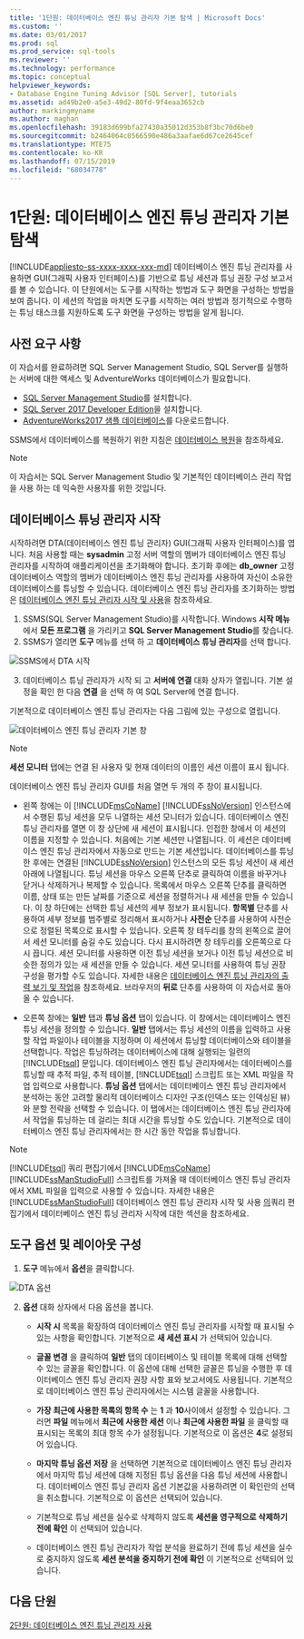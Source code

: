 ```yaml
---
title: '1단원: 데이터베이스 엔진 튜닝 관리자 기본 탐색 | Microsoft Docs'
ms.custom: ''
ms.date: 03/01/2017
ms.prod: sql
ms.prod_service: sql-tools
ms.reviewer: ''
ms.technology: performance
ms.topic: conceptual
helpviewer_keywords:
- Database Engine Tuning Advisor [SQL Server], tutorials
ms.assetid: ad49b2e0-a5e3-49d2-80fd-9f4eaa3652cb
author: markingmyname
ms.author: maghan
ms.openlocfilehash: 39183d699bfa27430a35012d353b8f3bc70d6be0
ms.sourcegitcommit: b2464064c0566590e486a3aafae6d67ce2645cef
ms.translationtype: MTE75
ms.contentlocale: ko-KR
ms.lasthandoff: 07/15/2019
ms.locfileid: "68034778"
---
```

# <a name="lesson-1-basic-navigation-in-database-engine-tuning-advisor"></a>1단원: 데이터베이스 엔진 튜닝 관리자 기본 탐색
[!INCLUDE[appliesto-ss-xxxx-xxxx-xxx-md](../../includes/appliesto-ss-xxxx-xxxx-xxx-md.md)]
데이터베이스 엔진 튜닝 관리자를 사용하면 GUI(그래픽 사용자 인터페이스)를 기반으로 튜닝 세션과 튜닝 권장 구성 보고서를 볼 수 있습니다. 이 단원에서는 도구를 시작하는 방법과 도구 화면을 구성하는 방법을 보여 줍니다. 이 세션의 작업을 마치면 도구를 시작하는 여러 방법과 정기적으로 수행하는 튜닝 태스크를 지원하도록 도구 화면을 구성하는 방법을 알게 됩니다.  

## <a name="prerequisites"></a>사전 요구 사항 

이 자습서를 완료하려면 SQL Server Management Studio, SQL Server를 실행하는 서버에 대한 액세스 및 AdventureWorks 데이터베이스가 필요합니다.

- [SQL Server Management Studio](https://docs.microsoft.com/sql/ssms/download-sql-server-management-studio-ssms)를 설치합니다.
- [SQL Server 2017 Developer Edition](https://www.microsoft.com/sql-server/sql-server-downloads)을 설치합니다.
- [AdventureWorks2017 샘플 데이터베이스](https://docs.microsoft.com/sql/samples/adventureworks-install-configure?view=sql-server-2017)를 다운로드합니다.


SSMS에서 데이터베이스를 복원하기 위한 지침은 [데이터베이스 복원](https://docs.microsoft.com/sql/relational-databases/backup-restore/restore-a-database-backup-using-ssms?view=sql-server-2017)을 참조하세요.

  >[!NOTE]
  > 이 자습서는 SQL Server Management Studio 및 기본적인 데이터베이스 관리 작업을 사용 하는 데 익숙한 사용자를 위한 것입니다. 
  

## <a name="launch-database-tuning-advisor"></a>데이터베이스 튜닝 관리자 시작 
시작하려면 DTA(데이터베이스 엔진 튜닝 관리자) GUI(그래픽 사용자 인터페이스)를 엽니다. 처음 사용할 때는 **sysadmin** 고정 서버 역할의 멤버가 데이터베이스 엔진 튜닝 관리자를 시작하여 애플리케이션을 초기화해야 합니다. 초기화 후에는 **db_owner** 고정 데이터베이스 역할의 멤버가 데이터베이스 엔진 튜닝 관리자를 사용하여 자신이 소유한 데이터베이스를 튜닝할 수 있습니다. 데이터베이스 엔진 튜닝 관리자를 초기화하는 방법은 [데이터베이스 엔진 튜닝 관리자 시작 및 사용](../../relational-databases/performance/start-and-use-the-database-engine-tuning-advisor.md)을 참조하세요.  
  
1. SSMS(SQL Server Management Studio)를 시작합니다. Windows **시작 메뉴**에서 **모든 프로그램** 을 가리키고 **SQL Server Management Studio**를 찾습니다. 
2. SSMS가 열리면 **도구** 메뉴를 선택 하 고 **데이터베이스 튜닝 관리자**를 선택 합니다. 

  ![SSMS에서 DTA 시작](media/dta-tutorials/launch-dta.png)

3. 데이터베이스 튜닝 관리자가 시작 되 고 **서버에 연결** 대화 상자가 열립니다. 기본 설정을 확인 한 다음 **연결** 을 선택 하 여 SQL Server에 연결 합니다.  
  
기본적으로 데이터베이스 엔진 튜닝 관리자는 다음 그림에 있는 구성으로 열립니다.  
  
![데이터베이스 엔진 튜닝 관리자 기본 창](media/dta-tutorials/dta-default-gui.png)
  
> [!NOTE]  
> **세션 모니터** 탭에는 연결 된 사용자 및 현재 데이터의 이름인 세션 이름이 표시 됩니다. 
  
데이터베이스 엔진 튜닝 관리자 GUI를 처음 열면 두 개의 주 창이 표시됩니다.  
  
-   왼쪽 창에는 이 [!INCLUDE[msCoName](../../includes/msconame-md.md)] [!INCLUDE[ssNoVersion](../../includes/ssnoversion-md.md)] 인스턴스에서 수행된 튜닝 세션을 모두 나열하는 세션 모니터가 있습니다. 데이터베이스 엔진 튜닝 관리자를 열면 이 창 상단에 새 세션이 표시됩니다. 인접한 창에서 이 세션의 이름을 지정할 수 있습니다. 처음에는 기본 세션만 나열됩니다. 이 세션은 데이터베이스 엔진 튜닝 관리자에서 자동으로 만드는 기본 세션입니다. 데이터베이스를 튜닝한 후에는 연결된 [!INCLUDE[ssNoVersion](../../includes/ssnoversion-md.md)] 인스턴스의 모든 튜닝 세션이 새 세션 아래에 나열됩니다. 튜닝 세션을 마우스 오른쪽 단추로 클릭하여 이름을 바꾸거나 닫거나 삭제하거나 복제할 수 있습니다. 목록에서 마우스 오른쪽 단추를 클릭하면 이름, 상태 또는 만든 날짜를 기준으로 세션을 정렬하거나 새 세션을 만들 수 있습니다. 이 창 하단에는 선택한 튜닝 세션의 세부 정보가 표시됩니다. **항목별** 단추를 사용하여 세부 정보를 범주별로 정리해서 표시하거나 **사전순** 단추를 사용하여 사전순으로 정렬된 목록으로 표시할 수 있습니다. 오른쪽 창 테두리를 창의 왼쪽으로 끌어서 세션 모니터를 숨길 수도 있습니다. 다시 표시하려면 창 테두리를 오른쪽으로 다시 끕니다. 세션 모니터를 사용하면 이전 튜닝 세션을 보거나 이전 튜닝 세션으로 비슷한 정의가 있는 새 세션을 만들 수 있습니다. 세션 모니터를 사용하여 튜닝 권장 구성을 평가할 수도 있습니다. 자세한 내용은 [데이터베이스 엔진 튜닝 관리자의 출력 보기 및 작업](../../relational-databases/performance/view-and-work-with-the-output-from-the-database-engine-tuning-advisor.md)을 참조하세요. 브라우저의 **뒤로** 단추를 사용하여 이 자습서로 돌아올 수 있습니다.  
  
-   오른쪽 창에는 **일반** 탭과 **튜닝 옵션** 탭이 있습니다. 이 창에서는 데이터베이스 엔진 튜닝 세션을 정의할 수 있습니다. **일반** 탭에서는 튜닝 세션의 이름을 입력하고 사용할 작업 파일이나 테이블을 지정하며 이 세션에서 튜닝할 데이터베이스와 테이블을 선택합니다. 작업은 튜닝하려는 데이터베이스에 대해 실행되는 일련의 [!INCLUDE[tsql](../../includes/tsql-md.md)] 문입니다. 데이터베이스 엔진 튜닝 관리자에서는 데이터베이스를 튜닝할 때 추적 파일, 추적 테이블, [!INCLUDE[tsql](../../includes/tsql-md.md)] 스크립트 또는 XML 파일을 작업 입력으로 사용합니다. **튜닝 옵션** 탭에서는 데이터베이스 엔진 튜닝 관리자에서 분석하는 동안 고려할 물리적 데이터베이스 디자인 구조(인덱스 또는 인덱싱된 뷰)와 분할 전략을 선택할 수 있습니다. 이 탭에서는 데이터베이스 엔진 튜닝 관리자에서 작업을 튜닝하는 데 걸리는 최대 시간을 튜닝할 수도 있습니다. 기본적으로 데이터베이스 엔진 튜닝 관리자에서는 한 시간 동안 작업을 튜닝합니다.  
  
> [!NOTE]
> [!INCLUDE[tsql](../../includes/tsql-md.md)] 쿼리 편집기에서 [!INCLUDE[msCoName](../../includes/msconame-md.md)][!INCLUDE[ssManStudioFull](../../includes/ssmanstudiofull-md.md)] 스크립트를 가져올 때 데이터베이스 엔진 튜닝 관리자에서 XML 파일을 입력으로 사용할 수 있습니다. 자세한 내용은 [!INCLUDE[ssManStudioFull](../../includes/ssmanstudiofull-md.md)] 데이터베이스 엔진 튜닝 관리자 시작 및 사용 [의](../../relational-databases/performance/start-and-use-the-database-engine-tuning-advisor.md)쿼리 편집기에서 데이터베이스 엔진 튜닝 관리자 시작에 대한 섹션을 참조하세요.  
  
## <a name="configure-tool-options-and-layout"></a>도구 옵션 및 레이아웃 구성 

1.  **도구** 메뉴에서 **옵션**을 클릭합니다.  

   ![DTA 옵션](media/dta-tutorials/dta-settings.png) 
  
2.  **옵션** 대화 상자에서 다음 옵션을 봅니다.  
  
    -   **시작 시** 목록을 확장하여 데이터베이스 엔진 튜닝 관리자를 시작할 때 표시될 수 있는 사항을 확인합니다. 기본적으로 **새 세션 표시** 가 선택되어 있습니다.  
  
    -   **글꼴 변경** 을 클릭하여 **일반** 탭의 데이터베이스 및 테이블 목록에 대해 선택할 수 있는 글꼴을 확인합니다. 이 옵션에 대해 선택한 글꼴은 튜닝을 수행한 후 데이터베이스 엔진 튜닝 관리자 권장 사항 표와 보고서에도 사용됩니다. 기본적으로 데이터베이스 엔진 튜닝 관리자에서는 시스템 글꼴을 사용합니다.  
  
    -   **가장 최근에 사용한 목록의 항목 수** 는 **1** 과 **10**사이에서 설정할 수 있습니다. 그러면 **파일** 메뉴에서 **최근에 사용한 세션** 이나 **최근에 사용한 파일** 을 클릭할 때 표시되는 목록의 최대 항목 수가 설정됩니다. 기본적으로 이 옵션은 **4**로 설정되어 있습니다.  
  
    -   **마지막 튜닝 옵션 저장** 을 선택하면 기본적으로 데이터베이스 엔진 튜닝 관리자에서 마지막 튜닝 세션에 대해 지정된 튜닝 옵션을 다음 튜닝 세션에 사용합니다. 데이터베이스 엔진 튜닝 관리자 옵션 기본값을 사용하려면 이 확인란의 선택을 취소합니다. 기본적으로 이 옵션은 선택되어 있습니다.  
  
    -   기본적으로 튜닝 세션을 실수로 삭제하지 않도록 **세션을 영구적으로 삭제하기 전에 확인** 이 선택되어 있습니다.  
  
    -   데이터베이스 엔진 튜닝 관리자가 작업 분석을 완료하기 전에 튜닝 세션을 실수로 중지하지 않도록 **세션 분석을 중지하기 전에 확인** 이 기본적으로 선택되어 있습니다.  
  
## <a name="next-lesson"></a>다음 단원  
[2단원: 데이터베이스 엔진 튜닝 관리자 사용](../../tools/dta/lesson-2-using-database-engine-tuning-advisor.md)  
  
  
  
